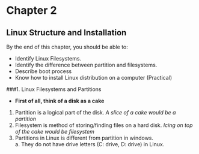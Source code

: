 # Chapter 2
## Linux Structure and Installation

By the end of this chapter, you should be able to:  
* Identify Linux Filesystems.
* Identify the difference between partition and filesystems.
* Describe boot process
* Know how to install Linux distribution on a computer (Practical)

###1. Linux Filesystems and Partitions
* **First of all, think of a disk as a cake**
1. Partition is a logical part of the disk. *A slice of a cake would be a partition*
1. Filesystem is method of storing/finding files on a hard disk. *Icing on top of the cake would be filesystem*
1. Partitions in Linux is different from partition in windows.  
	a. They do not have drive letters (C: drive, D: drive) in Linux.

